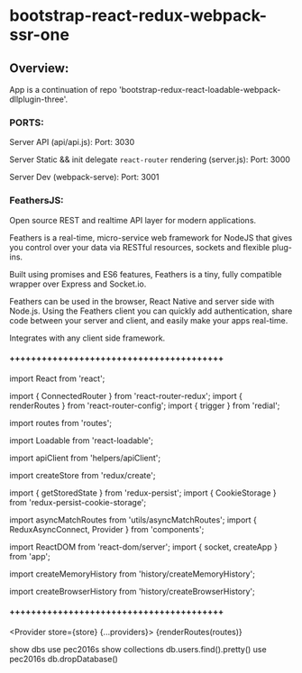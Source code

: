 # bootstrap-react-redux-webpack-ssr-one


## Overview:

App is a continuation of repo 'bootstrap-redux-react-loadable-webpack-dllplugin-three'.


### PORTS:

  Server API (api/api.js):
    Port: 3030

  Server Static && init delegate `react-router` rendering (server.js):
    Port: 3000

  Server Dev (webpack-serve):
    Port: 3001

### FeathersJS:

  Open source REST and realtime API layer for modern applications.

  Feathers is a real-time, micro-service web framework for NodeJS that gives you control over your data via RESTful resources, sockets and flexible plug-ins.

  Built using promises and ES6 features, Feathers is a tiny, fully compatible wrapper over Express and Socket.io.

  Feathers can be used in the browser, React Native and server side with Node.js. Using the Feathers client you can quickly add authentication, share code between your server and client, and easily make your apps real-time.

  Integrates with any client side framework.

#### ++++++++++++++++++++++++++++++++++++++++

import React from 'react';

import { ConnectedRouter } from 'react-router-redux';
import { renderRoutes } from 'react-router-config';
import { trigger } from 'redial';

import routes from 'routes';

import Loadable from 'react-loadable';

import apiClient from 'helpers/apiClient';

import createStore from 'redux/create';

import { getStoredState } from 'redux-persist';
import { CookieStorage } from 'redux-persist-cookie-storage';

import asyncMatchRoutes from 'utils/asyncMatchRoutes';
import { ReduxAsyncConnect, Provider } from 'components';

import ReactDOM from 'react-dom/server';
import { socket, createApp } from 'app';

import createMemoryHistory from 'history/createMemoryHistory';

import createBrowserHistory from 'history/createBrowserHistory';

#### ++++++++++++++++++++++++++++++++++++++++

<Provider store={store} {...providers}>
  <ConnectedRouter history={history}>
    <StaticRouter location={req.originalUrl} context={context}>
      <ReduxAsyncConnect routes={routes} store={store} helpers={providers}>
        {renderRoutes(routes)}
      </ReduxAsyncConnect>
    </StaticRouter>
  </ConnectedRouter>
</Provider>


show dbs
use pec2016s
show collections
db.users.find().pretty()
use pec2016s
db.dropDatabase()

